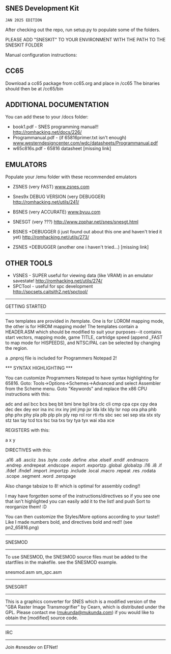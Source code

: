 ## SNES Development Kit

`JAN 2025 EDITION`

After checking out the repo, run setup.py to populate some
of the folders.

PLEASE ADD "SNESKIT" TO YOUR ENVIRONMENT WITH THE PATH
TO THE SNESKIT FOLDER

Manual configuration instructions:

CC65
--
Download a cc65 package from cc65.org and place in /cc65
The binaries should then be at /cc65/bin

ADDITIONAL DOCUMENTATION
--
You can add these to your /docs folder:
 * book1.pdf - SNES programming manual!!
   http://romhacking.net/docs/226/
 * Programmanual.pdf - (if 65816primer.txt isn't enough)
   www.westerndesigncenter.com/wdc/datasheets/Programmanual.pdf
 * w65c816s.pdf - 65816 datasheet
   [missing link]

EMULATORS
--
Populate your /emu folder with these recommended emulators
 * ZSNES (very FAST) www.zsnes.com
 * Snes9x DEBUG VERSION (very DEBUGGER) http://romhacking.net/utils/241/
 * BSNES (very ACCURATE) www.byuu.com
 * SNESGT (very ???) http://www.zophar.net/snes/snesgt.html

 * BSNES +DEBUGGER
   (i just found out about this one and haven't tried it yet)
   http://romhacking.net/utils/273/
 
 * ZSNES +DEBUGGER
   (another one i haven't tried...)
   [missing link]

OTHER TOOLS
--
 * VSNES - SUPER useful for viewing data (like VRAM) 
   in an emulator savestate!
   http://romhacking.net/utils/274/
 * SPCTool - useful for spc development
   http://spcsets.caitsith2.net/spctool/


____________________________________________________________

GETTING STARTED
____________________________________________________________

Two templates are provided in /template. One is for LOROM
mapping mode, the other is for HIROM mapping mode! The 
templates contain a HEADER.ASM which should be modified
to suit your purposes--it contains start vectors, mapping
mode, game TITLE, cartridge speed (append _FAST to map mode 
for HISPEEDS), and NTSC/PAL can be selected by changing the 
region.

a .pnproj file is included for Programmers Notepad 2!

*** SYNTAX HIGHLIGHTING ***

You can customize Programmers Notepad to have syntax
highlighting for 65816. Goto:
 Tools->Options->Schemes->Advanced
and select Assembler from the Scheme menu.
Goto "Keywords" and replace the x86 CPU instructions with this:

adc and asl bcc bcs beq bit bmi bne bpl bra 
clc cli cmp cpa cpx cpy dea dec dex dey eor 
ina inc inx iny jml jmp jsr lda ldx ldy lsr 
nop ora pha phb php phx phy pla plb plp plx 
ply rep rol ror rti rts sbc sec sei sep sta 
stx sty stz tax tay tcd tcs tsc txa txs txy 
tya tyx wai xba xce

REGISTERS with this:

a x y

DIRECTIVES with this:

.a16 .a8 .asciiz .bss .byte .code .define 
.else .elseif .endif .endmacro .endrep 
.endrepeat .endscope .export .exportzp 
.global .globalzp .i16 .i8 .if .ifdef .ifndef 
.import .importzp .include .local .macro 
.repeat .res .rodata .scope .segment .word 
.zeropage

Also change tabsize to 8! which is optimal for assembly 
coding!!

I may have forgotten some of the instructions/directives
so if you see one that isn't highlighted you can easily
add it to the list! and push Sort to reorganize them! :D

You can then customize the Styles/More options according
to your taste!! Like I made numbers bold, and directives
bold and red!! (see pn2_65816.png)

____________________________________________________________

SNESMOD
____________________________________________________________

To use SNESMOD, the SNESMOD source files must be added
to the startfiles in the makefile. see the SNESMOD example.

snesmod.asm sm_spc.asm

____________________________________________________________

SNESGRIT
____________________________________________________________

This is a graphics converter for SNES which is a modified 
version of the "GBA Raster Image Transmogrifier" by Cearn, 
which is distributed under the GPL. Please contact me 
(mukunda@mukunda.com) if you would like to obtain the 
[modified] source code.

____________________________________________________________

IRC
____________________________________________________________

Join #snesdev on EFNet!

